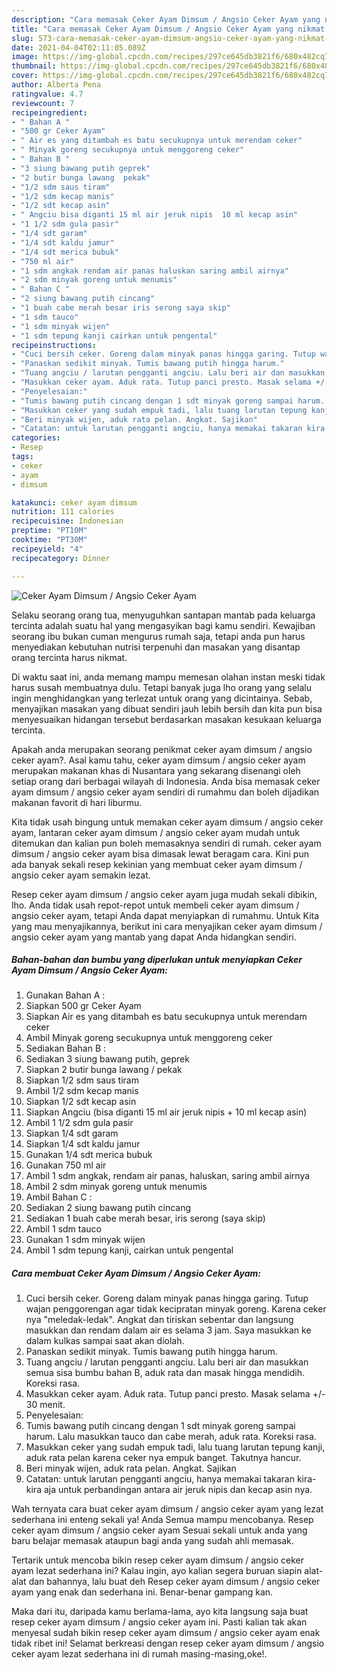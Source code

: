 ```yaml
---
description: "Cara memasak Ceker Ayam Dimsum / Angsio Ceker Ayam yang nikmat Untuk Jualan"
title: "Cara memasak Ceker Ayam Dimsum / Angsio Ceker Ayam yang nikmat Untuk Jualan"
slug: 573-cara-memasak-ceker-ayam-dimsum-angsio-ceker-ayam-yang-nikmat-untuk-jualan
date: 2021-04-04T02:11:05.089Z
image: https://img-global.cpcdn.com/recipes/297ce645db3821f6/680x482cq70/ceker-ayam-dimsum-angsio-ceker-ayam-foto-resep-utama.jpg
thumbnail: https://img-global.cpcdn.com/recipes/297ce645db3821f6/680x482cq70/ceker-ayam-dimsum-angsio-ceker-ayam-foto-resep-utama.jpg
cover: https://img-global.cpcdn.com/recipes/297ce645db3821f6/680x482cq70/ceker-ayam-dimsum-angsio-ceker-ayam-foto-resep-utama.jpg
author: Alberta Pena
ratingvalue: 4.7
reviewcount: 7
recipeingredient:
- " Bahan A "
- "500 gr Ceker Ayam"
- " Air es yang ditambah es batu secukupnya untuk merendam ceker"
- " Minyak goreng secukupnya untuk menggoreng ceker"
- " Bahan B "
- "3 siung bawang putih geprek"
- "2 butir bunga lawang  pekak"
- "1/2 sdm saus tiram"
- "1/2 sdm kecap manis"
- "1/2 sdt kecap asin"
- " Angciu bisa diganti 15 ml air jeruk nipis  10 ml kecap asin"
- "1 1/2 sdm gula pasir"
- "1/4 sdt garam"
- "1/4 sdt kaldu jamur"
- "1/4 sdt merica bubuk"
- "750 ml air"
- "1 sdm angkak rendam air panas haluskan saring ambil airnya"
- "2 sdm minyak goreng untuk menumis"
- " Bahan C "
- "2 siung bawang putih cincang"
- "1 buah cabe merah besar iris serong saya skip"
- "1 sdm tauco"
- "1 sdm minyak wijen"
- "1 sdm tepung kanji cairkan untuk pengental"
recipeinstructions:
- "Cuci bersih ceker. Goreng dalam minyak panas hingga garing. Tutup wajan penggorengan agar tidak kecipratan minyak goreng. Karena ceker nya &#34;meledak-ledak&#34;. Angkat dan tiriskan sebentar dan langsung masukkan dan rendam dalam air es selama 3 jam. Saya masukkan ke dalam kulkas sampai saat akan diolah."
- "Panaskan sedikit minyak. Tumis bawang putih hingga harum."
- "Tuang angciu / larutan pengganti angciu. Lalu beri air dan masukkan semua sisa bumbu bahan B, aduk rata dan masak hingga mendidih. Koreksi rasa."
- "Masukkan ceker ayam. Aduk rata. Tutup panci presto. Masak selama +/- 30 menit."
- "Penyelesaian:"
- "Tumis bawang putih cincang dengan 1 sdt minyak goreng sampai harum. Lalu masukkan tauco dan cabe merah, aduk rata. Koreksi rasa."
- "Masukkan ceker yang sudah empuk tadi, lalu tuang larutan tepung kanji, aduk rata pelan karena ceker nya empuk banget. Takutnya hancur."
- "Beri minyak wijen, aduk rata pelan. Angkat. Sajikan"
- "Catatan: untuk larutan pengganti angciu, hanya memakai takaran kira-kira aja untuk perbandingan antara air jeruk nipis dan kecap asin nya."
categories:
- Resep
tags:
- ceker
- ayam
- dimsum

katakunci: ceker ayam dimsum 
nutrition: 111 calories
recipecuisine: Indonesian
preptime: "PT10M"
cooktime: "PT30M"
recipeyield: "4"
recipecategory: Dinner

---
```



![Ceker Ayam Dimsum / Angsio Ceker Ayam](https://img-global.cpcdn.com/recipes/297ce645db3821f6/680x482cq70/ceker-ayam-dimsum-angsio-ceker-ayam-foto-resep-utama.jpg)

Selaku seorang orang tua, menyuguhkan santapan mantab pada keluarga tercinta adalah suatu hal yang mengasyikan bagi kamu sendiri. Kewajiban seorang ibu bukan cuman mengurus rumah saja, tetapi anda pun harus menyediakan kebutuhan nutrisi terpenuhi dan masakan yang disantap orang tercinta harus nikmat.

Di waktu  saat ini, anda memang mampu memesan olahan instan meski tidak harus susah membuatnya dulu. Tetapi banyak juga lho orang yang selalu ingin menghidangkan yang terlezat untuk orang yang dicintainya. Sebab, menyajikan masakan yang dibuat sendiri jauh lebih bersih dan kita pun bisa menyesuaikan hidangan tersebut berdasarkan masakan kesukaan keluarga tercinta. 



Apakah anda merupakan seorang penikmat ceker ayam dimsum / angsio ceker ayam?. Asal kamu tahu, ceker ayam dimsum / angsio ceker ayam merupakan makanan khas di Nusantara yang sekarang disenangi oleh setiap orang dari berbagai wilayah di Indonesia. Anda bisa memasak ceker ayam dimsum / angsio ceker ayam sendiri di rumahmu dan boleh dijadikan makanan favorit di hari liburmu.

Kita tidak usah bingung untuk memakan ceker ayam dimsum / angsio ceker ayam, lantaran ceker ayam dimsum / angsio ceker ayam mudah untuk ditemukan dan kalian pun boleh memasaknya sendiri di rumah. ceker ayam dimsum / angsio ceker ayam bisa dimasak lewat beragam cara. Kini pun ada banyak sekali resep kekinian yang membuat ceker ayam dimsum / angsio ceker ayam semakin lezat.

Resep ceker ayam dimsum / angsio ceker ayam juga mudah sekali dibikin, lho. Anda tidak usah repot-repot untuk membeli ceker ayam dimsum / angsio ceker ayam, tetapi Anda dapat menyiapkan di rumahmu. Untuk Kita yang mau menyajikannya, berikut ini cara menyajikan ceker ayam dimsum / angsio ceker ayam yang mantab yang dapat Anda hidangkan sendiri.

<!--inarticleads1-->

##### Bahan-bahan dan bumbu yang diperlukan untuk menyiapkan Ceker Ayam Dimsum / Angsio Ceker Ayam:

1. Gunakan  Bahan A :
1. Siapkan 500 gr Ceker Ayam
1. Siapkan  Air es yang ditambah es batu secukupnya untuk merendam ceker
1. Ambil  Minyak goreng secukupnya untuk menggoreng ceker
1. Sediakan  Bahan B :
1. Sediakan 3 siung bawang putih, geprek
1. Siapkan 2 butir bunga lawang / pekak
1. Siapkan 1/2 sdm saus tiram
1. Ambil 1/2 sdm kecap manis
1. Siapkan 1/2 sdt kecap asin
1. Siapkan  Angciu (bisa diganti 15 ml air jeruk nipis + 10 ml kecap asin)
1. Ambil 1 1/2 sdm gula pasir
1. Siapkan 1/4 sdt garam
1. Siapkan 1/4 sdt kaldu jamur
1. Gunakan 1/4 sdt merica bubuk
1. Gunakan 750 ml air
1. Ambil 1 sdm angkak, rendam air panas, haluskan, saring ambil airnya
1. Ambil 2 sdm minyak goreng untuk menumis
1. Ambil  Bahan C :
1. Sediakan 2 siung bawang putih cincang
1. Sediakan 1 buah cabe merah besar, iris serong (saya skip)
1. Ambil 1 sdm tauco
1. Gunakan 1 sdm minyak wijen
1. Ambil 1 sdm tepung kanji, cairkan untuk pengental




<!--inarticleads2-->

##### Cara membuat Ceker Ayam Dimsum / Angsio Ceker Ayam:

1. Cuci bersih ceker. Goreng dalam minyak panas hingga garing. Tutup wajan penggorengan agar tidak kecipratan minyak goreng. Karena ceker nya &#34;meledak-ledak&#34;. Angkat dan tiriskan sebentar dan langsung masukkan dan rendam dalam air es selama 3 jam. Saya masukkan ke dalam kulkas sampai saat akan diolah.
1. Panaskan sedikit minyak. Tumis bawang putih hingga harum.
1. Tuang angciu / larutan pengganti angciu. Lalu beri air dan masukkan semua sisa bumbu bahan B, aduk rata dan masak hingga mendidih. Koreksi rasa.
1. Masukkan ceker ayam. Aduk rata. Tutup panci presto. Masak selama +/- 30 menit.
1. Penyelesaian:
1. Tumis bawang putih cincang dengan 1 sdt minyak goreng sampai harum. Lalu masukkan tauco dan cabe merah, aduk rata. Koreksi rasa.
1. Masukkan ceker yang sudah empuk tadi, lalu tuang larutan tepung kanji, aduk rata pelan karena ceker nya empuk banget. Takutnya hancur.
1. Beri minyak wijen, aduk rata pelan. Angkat. Sajikan
1. Catatan: untuk larutan pengganti angciu, hanya memakai takaran kira-kira aja untuk perbandingan antara air jeruk nipis dan kecap asin nya.




Wah ternyata cara buat ceker ayam dimsum / angsio ceker ayam yang lezat sederhana ini enteng sekali ya! Anda Semua mampu mencobanya. Resep ceker ayam dimsum / angsio ceker ayam Sesuai sekali untuk anda yang baru belajar memasak ataupun bagi anda yang sudah ahli memasak.

Tertarik untuk mencoba bikin resep ceker ayam dimsum / angsio ceker ayam lezat sederhana ini? Kalau ingin, ayo kalian segera buruan siapin alat-alat dan bahannya, lalu buat deh Resep ceker ayam dimsum / angsio ceker ayam yang enak dan sederhana ini. Benar-benar gampang kan. 

Maka dari itu, daripada kamu berlama-lama, ayo kita langsung saja buat resep ceker ayam dimsum / angsio ceker ayam ini. Pasti kalian tak akan menyesal sudah bikin resep ceker ayam dimsum / angsio ceker ayam enak tidak ribet ini! Selamat berkreasi dengan resep ceker ayam dimsum / angsio ceker ayam lezat sederhana ini di rumah masing-masing,oke!.

